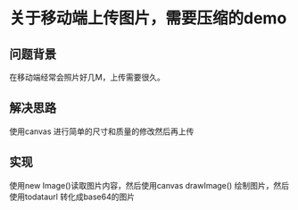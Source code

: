 # 关于移动端上传图片，需要压缩的demo

## 问题背景

在移动端经常会照片好几M，上传需要很久。
## 解决思路

使用canvas 进行简单的尺寸和质量的修改然后再上传
## 实现

使用new Image()读取图片内容，然后使用canvas drawImage() 绘制图片，然后使用todataurl 转化成base64的图片
